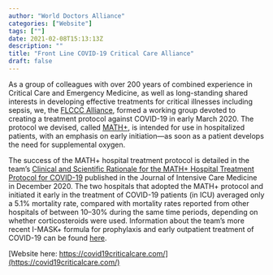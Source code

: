 ```yaml
---
author: "World Doctors Alliance"
categories: ["Website"]
tags: [""]
date: 2021-02-08T15:13:13Z
description: ""
title: "Front Line COVID-19 Critical Care Alliance"
draft: false
---
```


As a group of colleagues with over 200 years of combined  experience in Critical Care and Emergency Medicine, as well as  long-standing shared interests in developing effective treatments for  critical illnesses including sepsis, we, the [FLCCC Alliance](https://covid19criticalcare.com/about/), formed a working group devoted to creating a treatment protocol against COVID-19 in early March 2020. The protocol we devised, called [MATH+](https://covid19criticalcare.com/math-hospital-treatment/), is intended for use in hospitalized patients, with an emphasis on early initiation—as soon as a patient develops the need for supplemental  oxygen.  

The success of the MATH+ hospital treatment protocol is detailed in the team’s  [Clinical and Scientific Rationale for the MATH+ Hospital Treatment Protocol for COVID-19](https://covid19criticalcare.com/math-plus-rationale-journal-of-intensive-care-medicine-dec2020/) published in the Journal of Intensive Care Medicine in December 2020.  The two hospitals that adopted the MATH+ protocol and initiated it early in the treatment of COVID-19 patients (in ICU) averaged only a 5.1%  mortality rate, compared with mortality rates reported from other  hospitals of between 10–30% during the same time periods, depending on  whether corticosteroids were used. Information about the team’s more  recent I-MASK+ formula for prophylaxis and early outpatient treatment of COVID-19 can be found [here](https://covid19criticalcare.com/i-mask-prophylaxis-treatment-protocol/).  

[Website here: https://covid19criticalcare.com/](https://covid19criticalcare.com/)